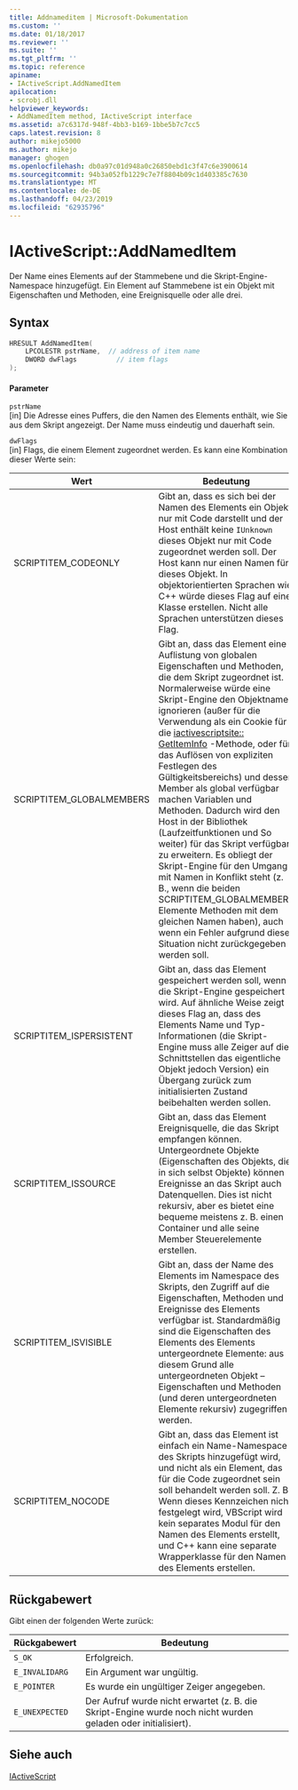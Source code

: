 ```yaml
---
title: Addnameditem | Microsoft-Dokumentation
ms.custom: ''
ms.date: 01/18/2017
ms.reviewer: ''
ms.suite: ''
ms.tgt_pltfrm: ''
ms.topic: reference
apiname:
- IActiveScript.AddNamedItem
apilocation:
- scrobj.dll
helpviewer_keywords:
- AddNamedItem method, IActiveScript interface
ms.assetid: a7c6317d-948f-4bb3-b169-1bbe5b7c7cc5
caps.latest.revision: 8
author: mikejo5000
ms.author: mikejo
manager: ghogen
ms.openlocfilehash: db0a97c01d948a0c26850ebd1c3f47c6e3900614
ms.sourcegitcommit: 94b3a052fb1229c7e7f8804b09c1d403385c7630
ms.translationtype: MT
ms.contentlocale: de-DE
ms.lasthandoff: 04/23/2019
ms.locfileid: "62935796"
---
```

# <a name="iactivescriptaddnameditem"></a>IActiveScript::AddNamedItem
Der Name eines Elements auf der Stammebene und die Skript-Engine-Namespace hinzugefügt. Ein Element auf Stammebene ist ein Objekt mit Eigenschaften und Methoden, eine Ereignisquelle oder alle drei.  
  
## <a name="syntax"></a>Syntax  
  
```cpp
HRESULT AddNamedItem(  
    LPCOLESTR pstrName,  // address of item name  
    DWORD dwFlags          // item flags  
);  
```  
  
#### <a name="parameters"></a>Parameter  
 `pstrName`  
 [in] Die Adresse eines Puffers, die den Namen des Elements enthält, wie Sie aus dem Skript angezeigt. Der Name muss eindeutig und dauerhaft sein.  
  
 `dwFlags`  
 [in] Flags, die einem Element zugeordnet werden. Es kann eine Kombination dieser Werte sein:  
  
|Wert|Bedeutung|  
|-----------|-------------|  
|SCRIPTITEM_CODEONLY|Gibt an, dass es sich bei der Namen des Elements ein Objekt nur mit Code darstellt und der Host enthält keine `IUnknown` dieses Objekt nur mit Code zugeordnet werden soll. Der Host kann nur einen Namen für dieses Objekt. In objektorientierten Sprachen wie C++ würde dieses Flag auf eine Klasse erstellen. Nicht alle Sprachen unterstützen dieses Flag.|  
|SCRIPTITEM_GLOBALMEMBERS|Gibt an, dass das Element eine Auflistung von globalen Eigenschaften und Methoden, die dem Skript zugeordnet ist. Normalerweise würde eine Skript-Engine den Objektnamen ignorieren (außer für die Verwendung als ein Cookie für die [iactivescriptsite:: GetItemInfo](../../winscript/reference/iactivescriptsite-getiteminfo.md) -Methode, oder für das Auflösen von expliziten Festlegen des Gültigkeitsbereichs) und dessen Member als global verfügbar machen Variablen und Methoden. Dadurch wird den Host in der Bibliothek (Laufzeitfunktionen und So weiter) für das Skript verfügbar zu erweitern. Es obliegt der Skript-Engine für den Umgang mit Namen in Konflikt steht (z. B., wenn die beiden SCRIPTITEM_GLOBALMEMBERS Elemente Methoden mit dem gleichen Namen haben), auch wenn ein Fehler aufgrund dieser Situation nicht zurückgegeben werden soll.|  
|SCRIPTITEM_ISPERSISTENT|Gibt an, dass das Element gespeichert werden soll, wenn die Skript-Engine gespeichert wird. Auf ähnliche Weise zeigt dieses Flag an, dass des Elements Name und Typ-Informationen (die Skript-Engine muss alle Zeiger auf die Schnittstellen das eigentliche Objekt jedoch Version) ein Übergang zurück zum initialisierten Zustand beibehalten werden sollen.|  
|SCRIPTITEM_ISSOURCE|Gibt an, dass das Element Ereignisquelle, die das Skript empfangen können. Untergeordnete Objekte (Eigenschaften des Objekts, die in sich selbst Objekte) können Ereignisse an das Skript auch Datenquellen. Dies ist nicht rekursiv, aber es bietet eine bequeme meistens z. B. einen Container und alle seine Member Steuerelemente erstellen.|  
|SCRIPTITEM_ISVISIBLE|Gibt an, dass der Name des Elements im Namespace des Skripts, den Zugriff auf die Eigenschaften, Methoden und Ereignisse des Elements verfügbar ist. Standardmäßig sind die Eigenschaften des Elements des Elements untergeordnete Elemente: aus diesem Grund alle untergeordneten Objekt – Eigenschaften und Methoden (und deren untergeordneten Elemente rekursiv) zugegriffen werden.|  
|SCRIPTITEM_NOCODE|Gibt an, dass das Element ist einfach ein Name-Namespace des Skripts hinzugefügt wird, und nicht als ein Element, das für die Code zugeordnet sein soll behandelt werden soll. Z. B. Wenn dieses Kennzeichen nicht festgelegt wird, VBScript wird kein separates Modul für den Namen des Elements erstellt, und C++ kann eine separate Wrapperklasse für den Namen des Elements erstellen.|  
  
## <a name="return-value"></a>Rückgabewert  
 Gibt einen der folgenden Werte zurück:  
  
|Rückgabewert|Bedeutung|  
|------------------|-------------|  
|`S_OK`|Erfolgreich.|  
|`E_INVALIDARG`|Ein Argument war ungültig.|  
|`E_POINTER`|Es wurde ein ungültiger Zeiger angegeben.|  
|`E_UNEXPECTED`|Der Aufruf wurde nicht erwartet (z. B. die Skript-Engine wurde noch nicht wurden geladen oder initialisiert).|  
  
## <a name="see-also"></a>Siehe auch  
 [IActiveScript](../../winscript/reference/iactivescript.md)